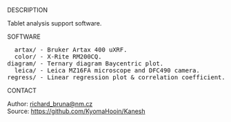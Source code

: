 
DESCRIPTION

Tablet analysis support software.

SOFTWARE
<pre>
  artax/ - Bruker Artax 400 uXRF.
  color/ - X-Rite RM200CQ.
diagram/ - Ternary diagram Baycentric plot.
  leica/ - Leica MZ16FA microscope and DFC490 camera.
regress/ - Linear regression plot & correlation coefficient.
</pre>
CONTACT

Author: richard_bruna@nm.cz<br>
Source: https://github.com/KyomaHooin/Kanesh

